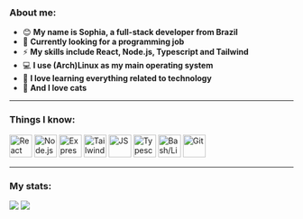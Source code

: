 ### About me:

- 😊 **My name is Sophia, a full-stack developer from Brazil**
- 🔭 **Currently looking for a programming job**
- ⚡ **My skills include React, Node.js, Typescript and Tailwind**
- 💻 **I use (Arch)Linux as my main operating system**
- 💖 **I love learning everything related to technology**
- 🧶 **And I love cats**

---

### Things I know:

<div style="display: inline-block">
  <img width="40" title="React" src="https://cdn.jsdelivr.net/gh/devicons/devicon/icons/react/react-original.svg" />
  <img width="40" title="Node.js" src="https://cdn.jsdelivr.net/gh/devicons/devicon/icons/nodejs/nodejs-original.svg" />
  <img width="40" title="Express" src="https://cdn.jsdelivr.net/gh/devicons/devicon/icons/express/express-original.svg" />
  <img width="40" title="TailwindCSS" src="https://cdn.jsdelivr.net/gh/devicons/devicon/icons/tailwindcss/tailwindcss-plain.svg" />
  <img width="40" title="JS" src="https://cdn.jsdelivr.net/gh/devicons/devicon/icons/javascript/javascript-plain.svg" />
  <img width="40" title="Typescript" src="https://cdn.jsdelivr.net/gh/devicons/devicon/icons/typescript/typescript-plain.svg" />
  <img width="40" title="Bash/Linux" src="https://cdn.jsdelivr.net/gh/devicons/devicon/icons/bash/bash-original.svg" />
  <img width="40" title="Git" src="https://cdn.jsdelivr.net/gh/devicons/devicon/icons/git/git-plain.svg" />
</div>

---

### My stats:

<div style="display: inline-block">
  <img src="https://github-readme-stats.vercel.app/api?username=sph3&show_icons=true&title_color=cba6f7&bg_color=1e1e2e&text_color=cdd6f4&border_color=cba6f7&icon_color=cba6f7"/>
  <img src="https://github-readme-stats.vercel.app/api/top-langs?username=sph3&layout=compact&title_color=cba6f7&bg_color=1e1e2e&text_color=cdd6f4&border_color=cba6f7&icon_color=cba6f7"/>
</div>
